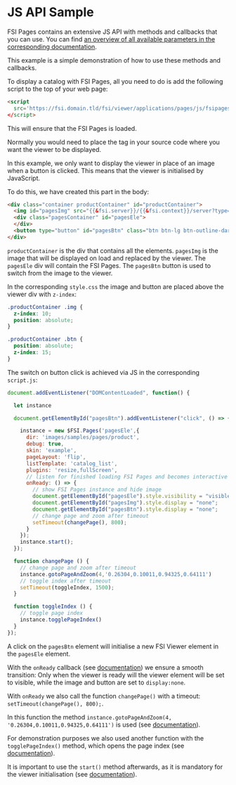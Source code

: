 # JS API Sample

FSI Pages contains an extensive JS API with methods and callbacks that you can use.
You can find [an overview of all available parameters in the corresponding documentation](https://docs.neptunelabs.com/docs/fsi-pages/js-api/public-methods).

This example is a simple demonstration of how to use these methods and callbacks.

To display a catalog with FSI Pages, all you need to do is add the following script to the top of your web page:

```html
<script
  src='https://fsi.domain.tld/fsi/viewer/applications/pages/js/fsipages.js'
</script>
```
This will ensure that the FSI Pages is loaded.

Normally you would need to place the *<fsi-pages>* tag in your source code where you want the viewer to be displayed.

In this example, we only want to display the viewer in place of an image when a button is clicked.
This means that the viewer is initialised by JavaScript.

To do this, we have created this part in the body:

```html
<div class="container productContainer" id="productContainer">
  <img id="pagesImg" src="{{&fsi.server}}/{{&fsi.context}}/server?type=image&source=images/samples/pages/pages-product-thumb-sm.jpg&width=640&height=427" width="640" alt="" height="427">
  <div class="pagesContainer" id="pagesEle">
  </div>
  <button type="button" id="pagesBtn" class="btn btn-lg btn-outline-dark">Show Pages</button>
</div>
```
`productContainer` is the div that contains all the elements.
`pagesImg` is the image that will be displayed on load and replaced by the viewer.
The `pagesEle` div will contain the FSI Pages.
The `pagesBtn` button is used to switch from the image to the viewer.

In the corresponding `style.css` the image and button are placed above the viewer div with `z-index`:

```css
.productContainer .img {
  z-index: 10;
  position: absolute;
}

.productContainer .btn {
  position: absolute;
  z-index: 15;
}
```

The switch on button click is achieved via JS in the corresponding `script.js`:

```js
document.addEventListener("DOMContentLoaded", function() {

  let instance

  document.getElementById("pagesBtn").addEventListener("click", () => {

    instance = new $FSI.Pages('pagesEle',{
      dir: 'images/samples/pages/product',
      debug: true,
      skin: 'example',
      pageLayout: 'flip',
      listTemplate: 'catalog_list',
      plugins: 'resize,fullScreen',
      // listen for finished loading FSI Pages and becomes interactive
      onReady: () => {
        // show FSI Pages instance and hide image
        document.getElementById("pagesEle").style.visibility = "visible";
        document.getElementById("pagesImg").style.display = "none";
        document.getElementById("pagesBtn").style.display = "none";
        // change page and zoom after timeout
        setTimeout(changePage(), 800);
      }
    });
    instance.start();
  });

  function changePage () {
    // change page and zoom after timeout
    instance.gotoPageAndZoom(4,'0.26304,0.10011,0.94325,0.64111')
    // toggle index after timeout
    setTimeout(toggleIndex, 1500);
  }

  function toggleIndex () {
    // toggle page index
    instance.togglePageIndex()
  }
});

```

A click on the `pagesBtn` element will initialise a new FSI Viewer element in the `pagesEle` element.

With the `onReady` callback (see [documentation](https://docs.neptunelabs.com/docs/fsi-viewer/js-api/callbacks#onready)) we ensure a smooth transition:
Only when the viewer is ready will the viewer element will be set to visible, while the image and button are set to `display:none`.

With `onReady` we also call the function `changePage()` with a timeout: `setTimeout(changePage(), 800);`.

In this function the method `instance.gotoPageAndZoom(4, '0.26304,0.10011,0.94325,0.64111')` is used (see [documentation](https://docs.neptunelabs.com/docs/fsi-pages/js-api/public-methods#gotopageandzoom)).

For demonstration purposes we also used another function with the `togglePageIndex()` method, which opens the page index (see [documentation](https://docs.neptunelabs.com/docs/fsi-pages/js-api/public-methods#togglepageindex)).

It is important to use the `start()` method afterwards, as it is mandatory for the viewer initialisation (see [documentation](https://docs.neptunelabs.com/docs/fsi-pages/js-api/public-methods#start)).
